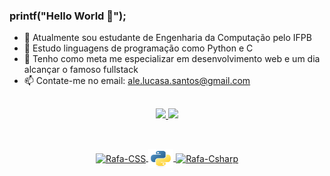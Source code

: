 ### printf("Hello World 👋");

- 🔭 Atualmente sou estudante de Engenharia da Computação pelo IFPB
- 🌱 Estudo linguagens de programação como Python e C
- 📌 Tenho como meta me especializar em desenvolvimento web e um dia alcançar o famoso fullstack
- 📫 Contate-me no email: ale.lucasa.santos@gmail.com

##

<div align="center">
  <a href="https://github.com/alelucas2k">
  <img height="180em" src="https://github-readme-stats.vercel.app/api?username=alelucas2k&show_icons=true&theme=gotham&include_all_commits=true&count_private=true"/>
  <img height="180em" src="https://github-readme-stats.vercel.app/api/top-langs/?username=alelucas2k&layout=compactlangs_count=7&theme=gotham"/>
</div>
  
 ##
  
<div style="display: inline_block"><br>
  <div align="center">
  <img align="center" alt="Rafa-CSS" height="30" width="40" src="https://cdn.jsdelivr.net/gh/devicons/devicon/icons/jupyter/jupyter-original-wordmark.svg" />
  <img align="center" alt="Rafa-Python" height="30" width="40" src="https://raw.githubusercontent.com/devicons/devicon/master/icons/python/python-original.svg">
  <img align="center" alt="Rafa-Csharp" height="30" width="40" src="https://cdn.jsdelivr.net/gh/devicons/devicon/icons/c/c-original.svg" />
</div>
  
 ##
 
